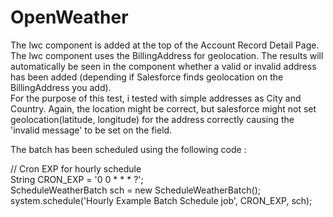 # OpenWeather

The lwc component is added at the top of the Account Record Detail Page.  
The lwc component uses the BillingAddress for geolocation. The results will automatically be seen in the component whether a valid or invalid address has been added (depending if Salesforce finds geolocation on the BillingAddress you add).  
For the purpose of this test, i tested with simple addresses as City and Country. Again, the location might be correct, but salesforce might not set geolocation(latitude, longitude) for the address correctly causing the 'invalid message' to be set on the field.  


The batch has been scheduled using the following code :  
  
   // Cron EXP for hourly schedule  
   String CRON_EXP = '0 0 * * * ?';  
   ScheduleWeatherBatch sch = new ScheduleWeatherBatch();  
   system.schedule('Hourly Example Batch Schedule job', CRON_EXP, sch);  
   
  
